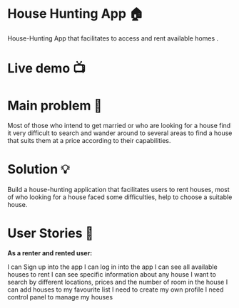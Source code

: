 # House Hunting App 🏠
House-Hunting App that facilitates to access and rent available homes .
# Live demo 📺

# Main problem 🌚
Most of those who intend to get married or who are looking for a house find it very difficult to search and wander around to several areas to find a house that suits them at a price according to their capabilities.
# Solution 💡
Build a house-hunting application that facilitates users to rent houses, most of who looking for a house faced some difficulties, help to choose a suitable house.
# User Stories 📖
**As a renter and rented user:**

I can Sign up into the app
I can log in into the app
I can see all available houses to rent
I can see specific information about any house
I want to search by different locations, prices and the number of room in the house
I can add houses to my favourite list
I need to create my own profile
I need control panel to manage my houses

